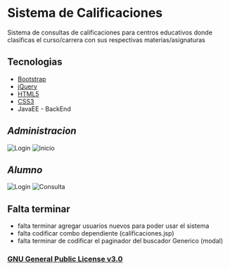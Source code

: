 # Sistema de Calificaciones

 Sistema de consultas de calificaciones para centros educativos donde clasificas el curso/carrera con sus respectivas materias/asignaturas 

## Tecnologias

* [Bootstrap](https://v4-alpha.getbootstrap.com/)
* [jQuery](https://jquery.com/)
* [HTML5](https://www.w3schools.com/html/)
* [CSS3](https://www.w3schools.com/css/)
* JavaEE - BackEnd

 ## _Administracion_
 
 ![Login](http://i.imgur.com/NS4YZWy.jpg)
 ![inicio](http://i.imgur.com/8Wbm2hZ.jpg)
 
 ## _Alumno_
 
  ![Login](http://i.imgur.com/JuAkxKk.jpg)
  ![Consulta](http://i.imgur.com/VRNxWkI.jpg)

## Falta terminar

* falta terminar agregar usuarios nuevos para poder usar el sistema
* falta codificar combo dependiente (calificaciones.jsp)
* falta terminar de codificar el paginador del buscador Generico (modal)

### [GNU General Public License v3.0](https://github.com/ManuXpy/Sistema-Calificaciones/blob/master/LICENSE)

